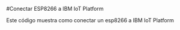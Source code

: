 #Conectar ESP8266 a IBM IoT Platform

Este código muestra como conectar un esp8266 a IBM IoT Platform

